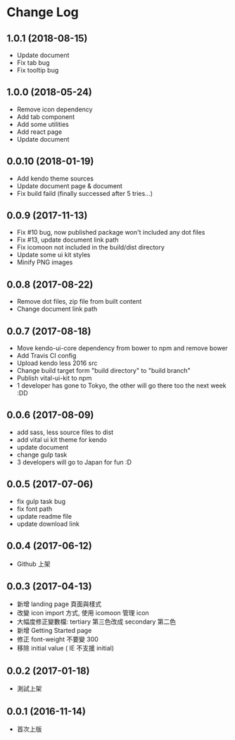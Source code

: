 # Change Log

## 1.0.1 (2018-08-15)

- Update document
- Fix tab bug
- Fix tooltip bug


## 1.0.0 (2018-05-24)

- Remove icon dependency
- Add tab component
- Add some utilities
- Add react page
- Update document


## 0.0.10 (2018-01-19)

- Add kendo theme sources
- Update document page & document
- Fix build faild (finally successed after 5 tries...)


## 0.0.9 (2017-11-13)

- Fix #10 bug, now published package won't included any dot files
- Fix #13, update document link path
- Fix icomoon not included in the build/dist directory
- Update some ui kit styles
- Minify PNG images


## 0.0.8 (2017-08-22)

- Remove dot files, zip file from built content
- Change document link path


## 0.0.7 (2017-08-18)

- Move kendo-ui-core dependency from bower to npm and remove bower
- Add Travis CI config
- Upload kendo less 2016 src
- Change build target form "build directory" to "build branch"
- Publish vital-ui-kit to npm
- 1 developer has gone to Tokyo, the other will go there too the next week :DD


## 0.0.6 (2017-08-09)

- add sass, less source files to dist
- add vital ui kit theme for kendo
- update document
- change gulp task
- 3 developers will go to Japan for fun :D


## 0.0.5 (2017-07-06)

- fix gulp task bug
- fix font path
- update readme file
- update download link 


## 0.0.4 (2017-06-12)

- Github 上架


## 0.0.3 (2017-04-13)

- 新增 landing page 頁面與樣式
- 改變 icon import 方式, 使用 icomoon 管理 icon
- 大幅度修正變數檔: tertiary 第三色改成 secondary 第二色
- 新增 Getting Started page
- 修正 font-weight 不要變 300
- 移除 initial value ( IE 不支援 initial)


## 0.0.2 (2017-01-18)

- 測試上架


## 0.0.1 (2016-11-14)

- 首次上版


